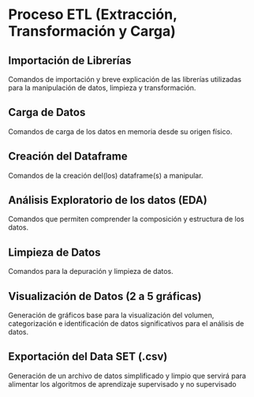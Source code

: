 # Proceso ETL (Extracción, Transformación y Carga)

## Importación de Librerías
Comandos de importación y breve explicación de las librerías utilizadas para la manipulación de datos, limpieza y transformación.

## Carga de Datos
Comandos de carga de los datos en memoria desde su origen físico.

## Creación del Dataframe
Comandos de la creación del(los) dataframe(s) a manipular.

## Análisis Exploratorio de los datos (EDA)
Comandos que permiten comprender la composición y estructura de los datos.

## Limpieza de Datos
Comandos para la depuración y limpieza de datos.

## Visualización de Datos (2 a 5 gráficas)
Generación de gráficos base para la visualización del volumen, categorización e identificación de datos significativos para el análisis de datos.

## Exportación del Data SET (.csv)
Generación de un archivo de datos simplificado y limpio que servirá para alimentar los algoritmos de aprendizaje supervisado y no supervisado
